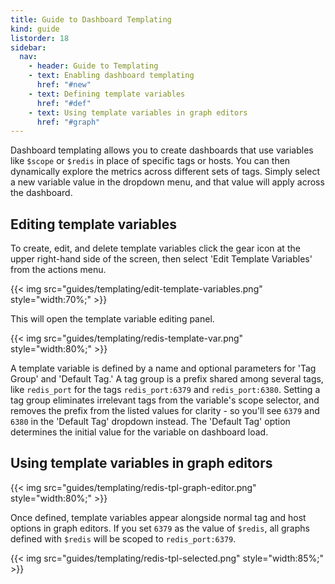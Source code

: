 ```yaml
---
title: Guide to Dashboard Templating
kind: guide
listorder: 18
sidebar:
  nav:
    - header: Guide to Templating
    - text: Enabling dashboard templating
      href: "#new"
    - text: Defining template variables
      href: "#def"
    - text: Using template variables in graph editors
      href: "#graph"
---
```


Dashboard templating allows you to create dashboards that use variables like `$scope` or `$redis` in place of specific tags or hosts. You can then dynamically explore the metrics across different sets of tags. Simply select a new variable value in the dropdown menu, and that value will apply across the dashboard.

## Editing template variables


To create, edit, and delete template variables click the gear icon at the upper right-hand side of the screen, then select 'Edit Template Variables' from the actions menu.

{{< img src="guides/templating/edit-template-variables.png" style="width:70%;" >}}

This will open the template variable editing panel.

{{< img src="guides/templating/redis-template-var.png" style="width:80%;" >}}

A template variable is defined by a name and optional parameters for 'Tag Group' and 'Default Tag.' A tag group is a prefix shared among several tags, like `redis_port` for the tags `redis_port:6379` and `redis_port:6380`. Setting a tag group eliminates irrelevant tags from the variable's scope selector, and removes the prefix from the listed values for clarity - so you'll see `6379` and `6380` in the 'Default Tag' dropdown instead. The 'Default Tag' option determines the initial value for the variable on dashboard load.

## Using template variables in graph editors


{{< img src="guides/templating/redis-tpl-graph-editor.png" style="width:80%;" >}}

Once defined, template variables appear alongside normal tag and host options in graph editors. If you set `6379` as the value of `$redis`, all graphs defined with `$redis` will be scoped to `redis_port:6379`.

{{< img src="guides/templating/redis-tpl-selected.png" style="width:85%;" >}}



